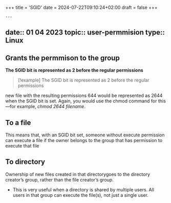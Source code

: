 +++
title = 'SGID'
date = 2024-07-22T09:10:24+02:00
draft = false
+++

    ---
date:: 01 04 2023
topic:: user-permmision
type:: Linux
---
## Grants the permmison to the group 
**The SGID bit is represented as 2 before the regular permissions**
>[!example] The SGID bit is represented as 2 before the regular permissions

new file with the resulting permissions 644 would be represented as 2644 when
the SGID bit is set. Again, you would use the chmod command for this—for
example, *chmod 2644 filename*.
## To a file
This means that,
with an SGID bit set, someone without execute permission can execute a file if
the owner belongs to the group that has permission to execute that file
## To directory 
Ownership of new files created in that directorygoes to the directory creator’s group, rather than the file creator’s group.
- This is very useful when a directory is shared by multiple users. All users in that group can execute the file(s), not just a single user.